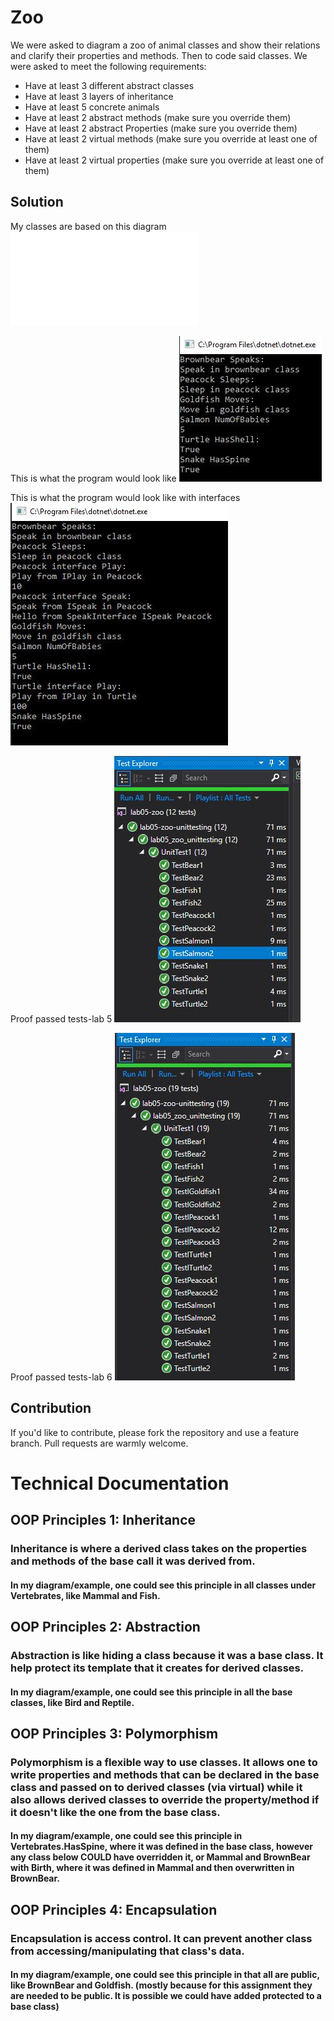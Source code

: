 # Zoo

We were asked to diagram a zoo of animal classes and show their relations and clarify their properties and methods. Then to code said classes.
We were asked to meet the following requirements:
- Have at least 3 different abstract classes
- Have at least 3 layers of inheritance
- Have at least 5 concrete animals
- Have at least 2 abstract methods (make sure you override them)
- Have at least 2 abstract Properties (make sure you override them)
- Have at least 2 virtual methods (make sure you override at least one of them)
- Have at least 2 virtual properties (make sure you override at least one of them)

## Solution

My classes are based on this diagram
![zooChart](./images/zooChart.pdf)

This is what the program would look like
![programWorks](./images/lab5proofOfLife.JPG)

This is what the program would look like with interfaces
![programWorks](./images/lab6proofOfLife.JPG)

Proof passed tests-lab 5
![passedTests](./images/lab5testsWork.JPG)

Proof passed tests-lab 6
![passedTests](./images/lab6testsWork.JPG)


## Contribution

If you'd like to contribute, please fork the repository and use a feature
branch. Pull requests are warmly welcome.

# Technical Documentation

## OOP Principles 1: Inheritance
### Inheritance is where a derived class takes on the properties and methods of the base call it was derived from.
#### In my diagram/example, one could see this principle in all classes under Vertebrates, like Mammal and Fish.

## OOP Principles 2: Abstraction
### Abstraction is like hiding a class because it was a base class. It help protect its template that it creates for derived classes. 
#### In my diagram/example, one could see this principle in all the base classes, like Bird and Reptile.

## OOP Principles 3: Polymorphism
### Polymorphism is a flexible way to use classes. It allows one to write properties and methods that can be declared in the base class and passed on to derived classes (via virtual) while it also allows derived classes to override the property/method if it doesn't like the one from the base class. 
#### In my diagram/example, one could see this principle in Vertebrates.HasSpine, where it was defined in the base class, however any class below COULD have overridden it, or Mammal and BrownBear with Birth, where it was defined in Mammal and then overwritten in BrownBear.

## OOP Principles 4: Encapsulation
### Encapsulation is access control. It can prevent another class from accessing/manipulating that class's data.
#### In my diagram/example, one could see this principle in that all are public, like BrownBear and Goldfish. (mostly because for this assignment they are needed to be public. It is possible we could have added protected to a base class) 




